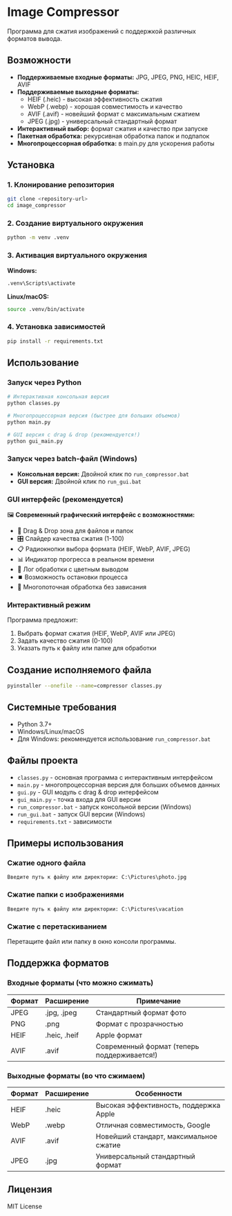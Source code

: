 # Image Compressor

Программа для сжатия изображений с поддержкой различных форматов вывода.

## Возможности

- **Поддерживаемые входные форматы:** JPG, JPEG, PNG, HEIC, HEIF, AVIF
- **Поддерживаемые выходные форматы:**
  - HEIF (.heic) - высокая эффективность сжатия
  - WebP (.webp) - хорошая совместимость и качество
  - AVIF (.avif) - новейший формат с максимальным сжатием
  - JPEG (.jpg) - универсальный стандартный формат
- **Интерактивный выбор:** формат сжатия и качество при запуске
- **Пакетная обработка:** рекурсивная обработка папок и подпапок
- **Многопроцессорная обработка:** в main.py для ускорения работы

## Установка

### 1. Клонирование репозитория

```bash
git clone <repository-url>
cd image_compressor
```

### 2. Создание виртуального окружения

```bash
python -m venv .venv
```

### 3. Активация виртуального окружения

**Windows:**

```bash
.venv\Scripts\activate
```

**Linux/macOS:**

```bash
source .venv/bin/activate
```

### 4. Установка зависимостей

```bash
pip install -r requirements.txt
```

## Использование

### Запуск через Python

```bash
# Интерактивная консольная версия
python classes.py

# Многопроцессорная версия (быстрее для больших объемов)
python main.py

# GUI версия с drag & drop (рекомендуется!)
python gui_main.py
```

### Запуск через batch-файл (Windows)

- **Консольная версия:** Двойной клик по `run_compressor.bat`
- **GUI версия:** Двойной клик по `run_gui.bat`

### GUI интерфейс (рекомендуется)

🖼️ **Современный графический интерфейс с возможностями:**

- 📁 Drag & Drop зона для файлов и папок
- 🎛️ Слайдер качества сжатия (1-100)
- 📋 Радиокнопки выбора формата (HEIF, WebP, AVIF, JPEG)
- 📊 Индикатор прогресса в реальном времени
- 📝 Лог обработки с цветным выводом
- ⏹️ Возможность остановки процесса
- 🚀 Многопоточная обработка без зависания

### Интерактивный режим

Программа предложит:

1. Выбрать формат сжатия (HEIF, WebP, AVIF или JPEG)
2. Задать качество сжатия (0-100)
3. Указать путь к файлу или папке для обработки

## Создание исполняемого файла

```bash
pyinstaller --onefile --name=compressor classes.py
```

## Системные требования

- Python 3.7+
- Windows/Linux/macOS
- Для Windows: рекомендуется использование `run_compressor.bat`

## Файлы проекта

- `classes.py` - основная программа с интерактивным интерфейсом
- `main.py` - многопроцессорная версия для больших объемов данных
- `gui.py` - GUI модуль с drag & drop интерфейсом
- `gui_main.py` - точка входа для GUI версии
- `run_compressor.bat` - запуск консольной версии (Windows)
- `run_gui.bat` - запуск GUI версии (Windows)
- `requirements.txt` - зависимости

## Примеры использования

### Сжатие одного файла

```
Введите путь к файлу или директории: C:\Pictures\photo.jpg
```

### Сжатие папки с изображениями

```
Введите путь к файлу или директории: C:\Pictures\vacation
```

### Сжатие с перетаскиванием

Перетащите файл или папку в окно консоли программы.

## Поддержка форматов

### Входные форматы (что можно сжимать)

| Формат | Расширение | Примечание |
|--------|------------|------------|
| JPEG | .jpg, .jpeg | Стандартный формат фото |
| PNG | .png | Формат с прозрачностью |
| HEIF | .heic, .heif | Apple формат |
| AVIF | .avif | Современный формат (теперь поддерживается!) |

### Выходные форматы (во что сжимаем)

| Формат | Расширение | Особенности |
|--------|------------|-------------|
| HEIF | .heic | Высокая эффективность, поддержка Apple |
| WebP | .webp | Отличная совместимость, Google |
| AVIF | .avif | Новейший стандарт, максимальное сжатие |
| JPEG | .jpg | Универсальный стандартный формат |

## Лицензия

MIT License

